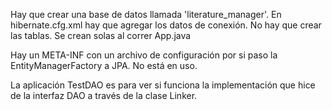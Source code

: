 
Hay que crear una base de datos llamada 'literature_manager'.
En hibernate.cfg.xml hay que agregar los datos de conexión.
No hay que crear las tablas. Se crean solas al correr App.java

Hay un META-INF con un archivo de configuración por si paso
la EntityManagerFactory a JPA. No está en uso.

La aplicación TestDAO es para ver si funciona la implementación
que hice de la interfaz DAO a través de la clase Linker.
